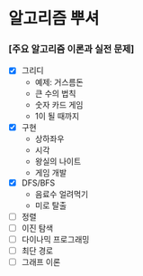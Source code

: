 # 알고리즘 뿌셔

### [주요 알고리즘 이론과 실전 문제]
 - [X] 그리디
   - 예제: 거스름돈
   - 큰 수의 법칙
   - 숫자 카드 게임
   - 1이 될 때까지
 - [X] 구현
   - 상하좌우
   - 시각
   - 왕실의 나이트
   - 게임 개발
 - [X] DFS/BFS
   - 음료수 얼려먹기
   - 미로 탈출
 - [ ] 정렬
 - [ ] 이진 탐색
 - [ ] 다이나믹 프로그래밍
 - [ ] 최단 경로
 - [ ] 그래프 이론
